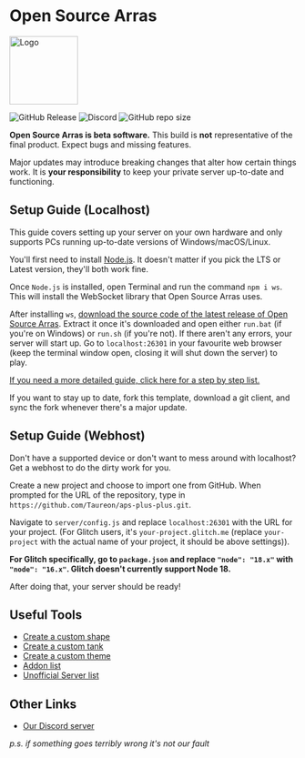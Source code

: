 # Open Source Arras

<img alt="Logo" src="public/favicon.ico" width="120" />

![GitHub Release](https://img.shields.io/github/v/release/Taureon/aps-plus-plus)
![Discord](https://img.shields.io/discord/1004907608018264094)
![GitHub repo size](https://img.shields.io/github/repo-size/Taureon/aps-plus-plus)

**Open Source Arras is beta software.** This build is **not** representative of the final product. Expect bugs and missing features.

Major updates may introduce breaking changes that alter how certain things work. It is **your responsibility** to keep your private server up-to-date and functioning.

## Setup Guide (Localhost)

This guide covers setting up your server on your own hardware and only supports PCs running up-to-date versions of Windows/macOS/Linux.

You'll first need to install [Node.js](https://nodejs.org). It doesn't matter if you pick the LTS or Latest version, they'll both work fine.

Once `Node.js` is installed, open Terminal and run the command `npm i ws`. This will install the WebSocket library that Open Source Arras uses.

After installing `ws`, [download the source code of the latest release of Open Source Arras](https://github.com/Taureon/aps-plus-plus/releases). Extract it once it's downloaded and open either `run.bat` (if you're on Windows) or `run.sh` (if you're not). If there aren't any errors, your server will start up. Go to `localhost:26301` in your favourite web browser (keep the terminal window open, closing it will shut down the server) to play.

[If you need a more detailed guide, click here for a step by step list.](https://github.com/Taureon/aps-plus-plus/wiki/Frequently-Asked-Questions#how-do-i-set-up-my-server)

If you want to stay up to date, fork this template, download a git client, and sync the fork whenever there's a major update.

## Setup Guide (Webhost)

Don't have a supported device or don't want to mess around with localhost? Get a webhost to do the dirty work for you.

Create a new project and choose to import one from GitHub. When prompted for the URL of the repository, type in `https://github.com/Taureon/aps-plus-plus.git`.

Navigate to `server/config.js` and replace `localhost:26301` with the URL for your project. (For Glitch users, it's `your-project.glitch.me` (replace `your-project` with the actual name of your project, it should be above settings)).

**For Glitch specifically, go to `package.json` and replace `"node": "18.x"` with `"node": "16.x"`. Glitch doesn't currently support Node 18.**

After doing that, your server should be ready!

## Useful Tools
- [Create a custom shape](https://arras.io/ext/custom-shape)
- [Create a custom tank](https://zyrafaq.com/arras-tank-builder)
- [Create a custom theme](https://codepen.io/road-to-100k/full/GRpvMzb)
- [Addon list](https://github.com/Taureon/aps-plus-plus-addons)
- [Unofficial Server list](https://zyrafaq.com/arras-server-list/)

## Other Links
- [Our Discord server](https://discord.gg/kvCAZfUCjy)

*p.s. if something goes terribly wrong it's not our fault*
